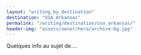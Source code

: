 ```yaml
---
layout: "writing_by_destination"
destination: "USA_Arkansas"
permalink: "/writing/destination/usa_arkansas/"
header-img: "assets/owner/hero/archive-bg.jpg"
---
```


Quelques info au sujet de....